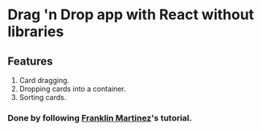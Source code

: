 # **Drag 'n Drop app with React without libraries**

## **Features**

1. Card dragging.
2. Dropping cards into a container.
3. Sorting cards.

### Done by following [Franklin Martinez](https://dev.to/franklin030601/creating-an-app-using-drag-and-drop-with-react-without-libraries--5cg9)'s tutorial.
